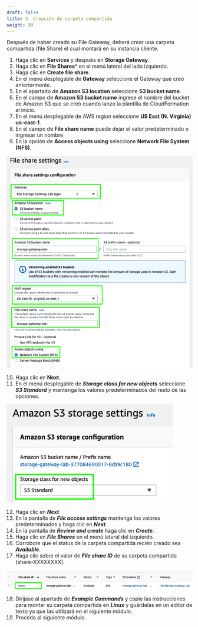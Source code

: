 ```yaml
---
draft: false
title: 3. Creación de carpeta compartida
weight: 30
---
```

Después de haber creado su File Gateway, deberá crear una carpeta compartida (file Share) el cual montará en su instancia cliente.

1. Haga clic en **Services** y después en **Storage Gateway**.
2. Haga clic en **File Shares*** en el menú lateral del lado izquierdo.
3. Haga clic en **Create file share**.
4. En el menú desplegable de **Gateway** seleccione el Gateway que creó anteriormente.
5. En el apartado de **Amazon S3 location** seleccione **S3 bucket name**.
6. En el campo de **Amazon S3 bucket name** ingrese el nombre del bucket de Amazon S3 que se creó cuando lanzó la plantilla de CloudFormation al inicio.
7. En el menú desplegable de AWS region seleccione **US East (N. Virginia) us-east-1**.
8. En el campo de **File share name** puede dejar el valor predeterminado o ingresar un nombre 
9. En la opción de **Access objects using** seleccione **Network File System (NFS)**.

![File Share Settings](/static/images/sg/filesharesettings.png)

10. Haga clic en **Next**.
11. En el menú desplegable de ***Storage class for new objects*** seleccione ***S3 Standard*** y mantenga los valores predeterminados del resto de las opciones.

![Storage class for new objects](/static/images/sg/storageclass.png)

12. Haga clic en ***Next***.
13. En la pantalla de ***File access settings*** mantenga los valores predeterminados y haga clic en ***Next***.
14. En la pantalla de ***Review and create*** haga clic en ***Create***.
15. Haga clic en ***File Shares*** en el menú lateral del izquierdo.
16. Corrobore que el status de la carpeta compartida recién creado sea ***Available***.
17. Haga clic sobre el valor de ***File share ID*** de su carpeta compartida (share-XXXXXXXX).

![File share ID](/static/images/sg/fileshareid.png)

18. Diríjase al apartado de ***Example Commands*** y copie las instrucciones para montar su carpeta compartida en ***Linux*** y guárdelas en un editor de texto ya que las utilizará en el siguiente módulo.
16. Proceda al siguiente módulo.
